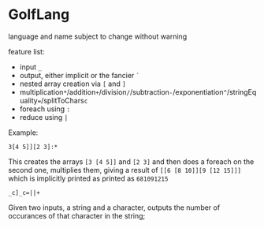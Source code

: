 # GolfLang

language and name subject to change without warning

feature list:
 - input `_`
 - output, either implicit or the fancier `` ` ``
 - nested array creation via `[` and `]`
 - multiplication`*`/addition`+`/division`/`/subtraction`-`/exponentiation`^`/stringEquality`=`/splitToChars`c`
 - foreach using `:`
 - reduce using `|`

Example:

    3[4 5]][2 3]:*

This creates the arrays `[3 [4 5]]` and `[2 3]` and then does a foreach on the second one, multiplies them,
giving a result of `[[6 [8 10]][9 [12 15]]]` which is implicitly printed as printed as `681091215`

    _c]_c=||+

Given two inputs, a string and a character, outputs the number of occurances of that character in the string;
